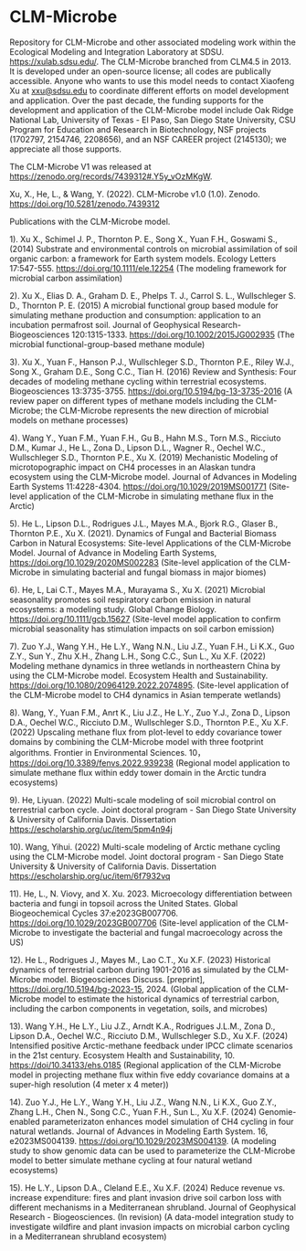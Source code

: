 # CLM-Microbe
Repository for CLM-Microbe and other associated modeling work within the Ecological Modeling and Integration Laboratory at SDSU. https://xulab.sdsu.edu/. The CLM-Microbe branched from CLM4.5 in 2013. It is developed under an open-source license; all codes are publically accessible. Anyone who wants to use this model needs to contact Xiaofeng Xu at xxu@sdsu.edu to coordinate different efforts on model development and application. Over the past decade, the funding supports for the development and application of the CLM-Microbe model include Oak Ridge National Lab, University of Texas - El Paso, San Diego State University, CSU Program for Education and Research in Biotechnology, NSF projects (1702797, 2154746, 2208656), and an NSF CAREER project (2145130); we appreciate all those supports.

The CLM-Microbe V1 was released at https://zenodo.org/records/7439312#.Y5y_vOzMKgW.

Xu, X., He, L., & Wang, Y. (2022). CLM-Microbe v1.0 (1.0). Zenodo. https://doi.org/10.5281/zenodo.7439312

Publications with the CLM-Microbe model.

1). Xu X., Schimel J. P., Thornton P. E., Song X., Yuan F.H., Goswami S., (2014) Substrate and environmental controls on microbial assimilation of soil organic carbon: a framework for Earth system models. Ecology Letters 17:547-555. https://doi.org/10.1111/ele.12254 (The modeling framework for microbial carbon assimilation)

2). Xu X., Elias D. A., Graham D. E., Phelps T. J., Carrol S. L., Wullschleger S. D., Thornton P. E. (2015) A microbial functional group based module for simulating methane production and consumption: application to an incubation permafrost soil. Journal of Geophysical Research-Biogeosciences 120:1315-1333.  https://doi.org/10.1002/2015JG002935 (The microbial functional-group-based methane module)

3). Xu X., Yuan F., Hanson P.J., Wullschleger S.D., Thornton P.E., Riley W.J., Song X., Graham D.E., Song C.C., Tian H. (2016) Review and Synthesis: Four decades of modeling methane cycling within terrestrial ecosystems. Biogeosciences 13:3735-3755. https://doi.org/10.5194/bg-13-3735-2016 (A review paper on different types of methane models including the CLM-Microbe; the CLM-Microbe represents the new direction of microbial models on methane processes)

4). Wang Y., Yuan F.M., Yuan F.H., Gu B., Hahn M.S., Torn M.S., Ricciuto D.M., Kumar J., He L., Zona D., Lipson D.L., Wagner R., Oechel W.C., Wullschleger S.D., Thornton P.E., Xu X. (2019) Mechanistic Modeling of microtopographic impact on CH4 processes in an Alaskan tundra ecosystem using the CLM-Microbe model. Journal of Advances in Modeling Earth Systems 11:4228-4304.  https://doi.org/10.1029/2019MS001771 (Site-level application of the CLM-Microbe in simulating methane flux in the Arctic)

5). He L., Lipson D.L., Rodrigues J.L., Mayes M.A., Bjork R.G., Glaser B., Thornton P.E., Xu X. (2021). Dynamics of Fungal and Bacterial Biomass Carbon in Natural Ecosystems: Site-level Applications of the CLM-Microbe Model. Journal of Advance in Modeling Earth Systems,  https://doi.org/10.1029/2020MS002283 (Site-level application of the CLM-Microbe in simulating bacterial and fungal biomass in major biomes)

6). He, L, Lai C.T., Mayes M.A., Murayama S., Xu X. (2021) Microbial seasonality promotes soil respiratory carbon emission in natural ecosystems: a modeling study. Global Change Biology. https://doi.org/10.1111/gcb.15627 (Site-level model application to confirm microbial seasonality has stimulation impacts on soil carbon emission)

7). Zuo Y.J., Wang Y.H., He L.Y., Wang N.N., Liu J.Z., Yuan F.H., Li K.X., Guo Z.Y., Sun Y., Zhu X.H., Zhang L.H., Song C.C., Sun L., Xu X.F. (2022) Modeling methane dynamics in three wetlands in northeastern China by using the CLM-Microbe model. Ecosystem Health and Sustainability. https://doi.org/10.1080/20964129.2022.2074895. (Site-level application of the CLM-Microbe model to CH4 dynamics in Asian temperate wetlands)

8). Wang, Y., Yuan F.M., Anrt K., Liu J.Z., He L.Y., Zuo Y.J., Zona D., Lipson D.A., Oechel W.C., Ricciuto D.M., Wullschleger S.D., Thornton P.E., Xu X.F. (2022) Upscaling methane flux from plot-level to eddy covariance tower domains by combining the CLM-Microbe model with three footprint algorithms. Frontier in Environmental Sciences. 10， https://doi.org/10.3389/fenvs.2022.939238 (Regional model application to simulate methane flux within eddy tower domain in the Arctic tundra ecosystems)

9). He, Liyuan. (2022) Multi-scale modeling of soil microbial control on terrestrial carbon cycle. Joint doctoral program - San Diego State University & University of California Davis. Dissertation https://escholarship.org/uc/item/5pm4n94j

10). Wang, Yihui. (2022) Multi-scale modeling of Arctic methane cycling using the CLM-Microbe model. Joint doctoral program - San Diego State University & University of California Davis. Dissertation https://escholarship.org/uc/item/6f7932vq

11). He, L., N. Viovy, and X. Xu. 2023. Microecology differentiation between bacteria and fungi in topsoil across the United States. Global Biogeochemical Cycles 37:e2023GB007706. https://doi.org/10.1029/2023GB007706 (Site-level application of the CLM-Microbe to investigate the bacterial and fungal macroecology across the US)

12). He L., Rodrigues J., Mayes M., Lao C.T., Xu X.F. (2023) Historical dynamics of terrestrial carbon during 1901-2016 as simulated by the CLM-Microbe model. Biogeosciences Discuss. [preprint], https://doi.org/10.5194/bg-2023-15, 2024. (Global application of the CLM-Microbe model to estimate the historical dynamics of terrestrial carbon, including the carbon components in vegetation, soils, and microbes)

13). Wang Y.H., He L.Y., Liu J.Z., Arndt K.A., Rodrigues J.L.M., Zona D., Lipson D.A., Oechel W.C., Ricciuto D.M., Wullschleger S.D., Xu X.F. (2024) Intensified positive Arctic-methane feedback under IPCC climate scenarios in the 21st century. Ecosystem Health and Sustainability, 10. [https://doi/10.34133/ehs.0185](https://spj.science.org/doi/10.34133/ehs.0185) (Regional application of the CLM-Microbe model in projecting methane flux within five eddy covariance domains at a super-high resolution (4 meter x 4 meter))

14). Zuo Y.J., He L.Y., Wang Y.H., Liu J.Z., Wang N.N., Li K.X., Guo Z.Y., Zhang L.H., Chen N., Song C.C., Yuan F.H., Sun L., Xu X.F. (2024) Genomie-enabled parameterizaton enhances model simulation of CH4 cycling in four natural wetlands. Journal of Advances in Modeling Earth System. 16, e2023MS004139. https://doi.org/10.1029/2023MS004139. (A modeling study to show genomic data can be used to parameterize the CLM-Microbe model to better simulate methane cycling at four natural wetland ecosystems)

15). He L.Y., Lipson D.A., Cleland E.E., Xu X.F. (2024) Reduce revenue vs. increase expenditure: fires and plant invasion drive soil carbon loss with different mechanisms in a Mediterranean shrubland. Journal of Geophysical Research - Biogeosciences. (In revision) (A data-model integration study to investigate wildfire and plant invasion impacts on microbial carbon cycling in a Mediterranean shrubland ecosystem)
